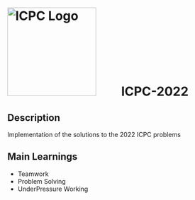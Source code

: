 # <img src="https://i0.wp.com/docs.icpc.global/wp-content/uploads/2023/01/icpc-header_3884x656.png?resize=1080%2C182&ssl=1" alt="ICPC Logo" style="float: center; margin-right: 50px;" width="200"/> ICPC-2022

## Description
Implementation of the solutions to the 2022 ICPC problems

## Main Learnings
* Teamwork
* Problem Solving
* UnderPressure Working
